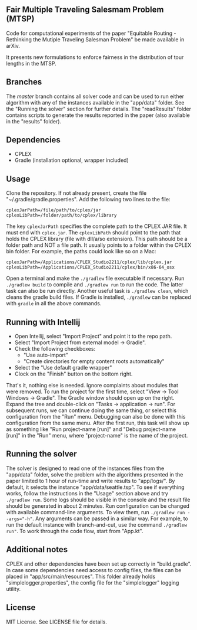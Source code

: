 ## Fair Multiple Traveling Salesmam Problem (MTSP)

Code for computational experiments of the paper
"Equitable Routing - Rethinking the Mutiple Traveling Salesman Problem" be made available in arXiv.

[//]: # ([Arxiv]&#40;https://arxiv.org/abs/1912.04353&#41;.)
It presents new formulations to enforce fairness in the distribution of tour lengths in the MTSP.

## Branches

The _master_ branch contains all solver code and can be used to run either
algorithm with any of the instances available in the "app/data" folder. See the
"Running the solver" section for further details. The "readResults" folder
contains scripts to generate the results reported in the paper (also available in the
"results" folder).

## Dependencies

- CPLEX
- Gradle (installation optional, wrapper included)

## Usage

Clone the repository. If not already present, create the file
"~/.gradle/gradle.properties". Add the following two lines to the file:

```
cplexJarPath=/file/path/to/cplex/jar
cplexLibPath=/folder/path/to/cplex/library
```

The key `cplexJarPath` specifies the complete path to the CPLEX JAR file. It
must end with `cplex.jar`. The `cplexLibPath` should point to the path that
holds the CPLEX library (file with dll/a/so extension). This path should be a
folder path and NOT a file path. It usually points to a folder within the CPLEX
bin folder. For example, the paths could look like so on a Mac:

```
cplexJarPath=/Applications/CPLEX_Studio2211/cplex/lib/cplex.jar
cplexLibPath=/Applications/CPLEX_Studio2211/cplex/bin/x86-64_osx
```

Open a terminal and make the `./gradlew` file executable if necessary. Run
`./gradlew build` to compile and `./gradlew run` to run the code. The latter
task can also be run directly. Another useful task is `./gradlew clean`, which
cleans the gradle build files. If Gradle is installed, `./gradlew` can be
replaced with `gradle` in all the above commands.

## Running with Intellij

- Open Intellij, select "Import Project" and point it to the repo path.
- Select "Import Project from external model -> Gradle".
- Check the following checkboxes:
    + "Use auto-import"
    + "Create directories for empty content roots automatically"
- Select the "Use default gradle wrapper"
- Clock on the "Finish" button on the bottom right.

That's it, nothing else is needed. Ignore complaints about modules that were
removed. To run the project for the first time, select
"View -> Tool Windows -> Gradle". The Gradle window should open up on the
right. Expand the tree and double-click on "Tasks -> application -> run". For
subsequent runs, we can continue doing the same thing, or select this
configuration from the "Run" menu. Debugging can also be done with this
configuration from the same menu. After the first run, this task will show up
as something like "Run project-name [run]" and "Debug project-name [run]" in
the "Run" menu, where "project-name" is the name of the project.

## Running the solver

The solver is designed to read one of the instances files from the "app/data" folder,
solve the problem with the algorithms presented in the paper limited to 1 hour of run-time
and write results to "app/logs/". By default, it selects the instance
"app/data/seattle.tsp". To see if everything works, follow the instructions
in the "Usage" section above and try `./gradlew run`. Some logs should be visible
in the console and the result file should be generated in about 2 minutes. Run
configuration can be changed with available command-line arguments. To view them,
run `./gradlew run --args="-h"`. Any arguments can be passed in a similar way.
For example, to run the default instance with branch-and-cut, use the command
`./gradlew run"`. To work through the code flow, start from "App.kt".

## Additional notes

CPLEX and other dependencies have been set up correctly in "build.gradle".
In case some dependencies need access to config files, the files can be placed
in "app/src/main/resources". This folder already holds "simplelogger.properties", the config
file for the "simplelogger" logging utility.

## License

MIT License. See LICENSE file for details.